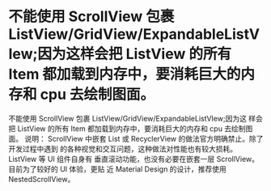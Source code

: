 # 不能使用 ScrollView 包裹 ListView/GridView/ExpandableListVIew;因为这样会把 ListView 的所有 Item 都加载到内存中，要消耗巨大的内存和 cpu 去绘制图面。

不能使用 ScrollView 包裹 ListView/GridView/ExpandableListVIew;因为这
样会把 ListView 的所有 Item 都加载到内存中，要消耗巨大的内存和 cpu 去绘制图
面。
说明：
ScrollView 中嵌套 List 或 RecyclerView 的做法官方明确禁止。除了开发过程中遇到
的各种视觉和交互问题，这种做法对性能也有较大损耗。ListView 等 UI 组件自身有
垂直滚动功能，也没有必要在嵌套一层 ScrollView。目前为了较好的 UI 体验，更贴
近 Material Design 的设计，推荐使用 NestedScrollView。